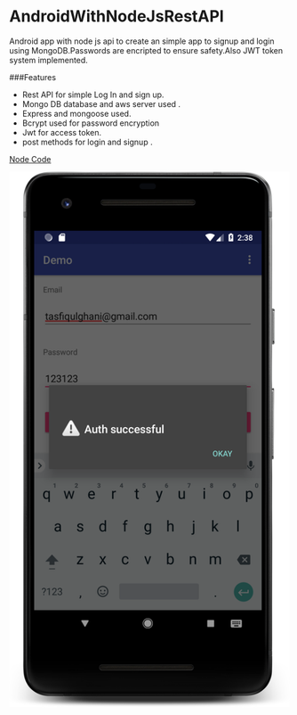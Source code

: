 # AndroidWithNodeJsRestAPI

Android app with node js api to create an simple app to signup and login using MongoDB.Passwords are  encripted to ensure safety.Also JWT token system implemented.



###Features

- Rest API for simple Log In and sign up.
- Mongo DB database and aws server used .
- Express and mongoose used.
- Bcrypt used for password encryption
- Jwt for access token.
- post methods for login and signup .


[Node Code](https://github.com/TasfiqulGhani/AndroidWithNodeJsRestAPI) 



![Preview1](./screenshot2.png)
